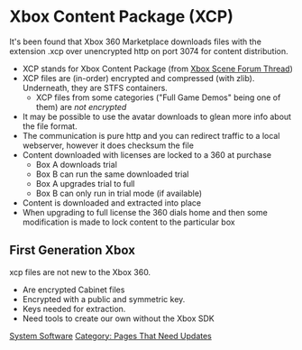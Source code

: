 # Xbox Content Package (XCP)

It's been found that Xbox 360 Marketplace downloads files with the
extension .xcp over unencrypted http on port 3074 for content distribution.

  - XCP stands for Xbox Content Package (from
    [Xbox Scene Forum Thread](https://web.archive.org/web/20141027135122/http://forums.xbox-scene.com/index.php?/topic/462911-xbox-marketplace-packages/#entry3067263))
  - XCP files are (in-order) encrypted and compressed (with zlib). Underneath, they are STFS containers.
    - XCP files from some categories ("Full Game Demos" being one of them) are *not encrypted*
  - It may be possible to use the avatar downloads to glean more info
    about the file format.
  - The communication is pure http and you can redirect traffic to a
    local webserver, however it does checksum the file
  - Content downloaded with licenses are locked to a 360 at purchase
      - Box A downloads trial
      - Box B can run the same downloaded trial
      - Box A upgrades trial to full
      - Box B can only run in trial mode (if available)
  - Content is downloaded and extracted into place
  - When upgrading to full license the 360 dials home and then some
    modification is made to lock content to the particular box

## First Generation Xbox

xcp files are not new to the Xbox 360.

  - Are encrypted Cabinet files
  - Encrypted with a public and symmetric key.
  - Keys needed for extraction.
  - Need tools to create our own without the Xbox SDK

[System Software](/System-Software)
[Category: Pages That Need Updates](/!Pages-That-Need-Updates)
